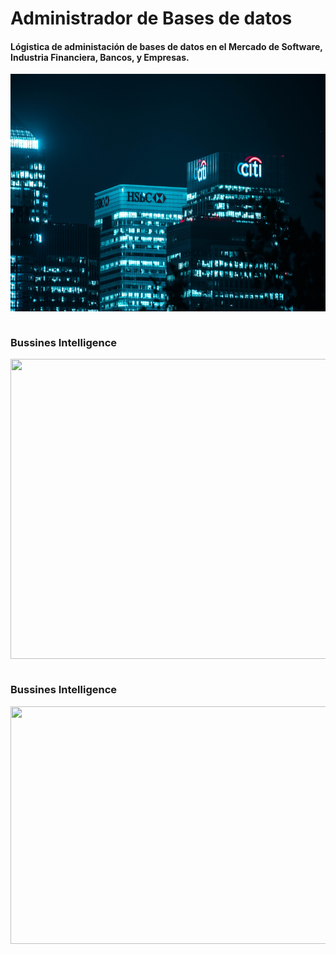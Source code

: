 # Administrador de Bases de datos

#### Lógistica de administación de bases de datos en el Mercado de Software, Industria Financiera, Bancos, y Empresas.

<img align="center" src="https://github.com/CesarM4rtinez/CesarM4rtinez/blob/main/miquel-parera-41J9-JTIP-c-unsplash.jpg?raw=true" width="2920" height="380" />

#
### Bussines Intelligence
<img align="center" src="https://github.com/CesarM4rtinez/CesarM4rtinez-Portafolio-Administrador-de-SQL-Server/blob/main/bi.png?raw=true" width="1920" height="480" />

#
### Bussines Intelligence
<img align="center" src="https://github.com/CesarM4rtinez/CesarM4rtinez-Portafolio-Administrador-de-SQL-Server/blob/main/Distribuci%C3%B3n%20de%20un%20Availability%20Groups.jpg?raw=true" width="2920" height="380" />
